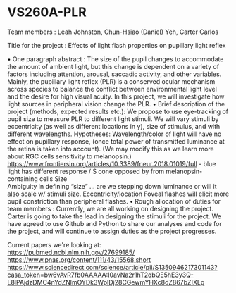 # VS260A-PLR

Team members : Leah Johnston, Chun-Hsiao (Daniel) Yeh, Carter Carlos

Title for the project : Effects of light flash properties on pupillary light reflex

• One paragraph abstract : The size of the pupil changes to accommodate the amount of ambient light, but this change is dependent on a variety of factors including attention, arousal, saccadic activity, and other variables.  Mainly, the pupillary light reflex (PLR) is a conserved ocular mechanism across species to balance the conflict between environmental light level and the desire for high visual acuity.  In this project, we will investigate how light sources in peripheral vision change the PLR.
• Brief description of the project (methods, expected results etc.): We propose to use eye-tracking of pupil size to measure PLR to different light stimuli.  We will vary stimuli by eccentricity (as well as different locations in y), size of stimulus, and with different wavelengths.
Hypotheses: 
Wavelength/color of light will have no effect on pupillary response, (once total power of transmitted luminance at the retina is taken into account).  (We may modify this as we learn more about RGC cells sensitivity to melanopsin.)
https://www.frontiersin.org/articles/10.3389/fneur.2018.01019/full  - blue light has different response / S cone opposed by from melanopsin-containing cells 
Size  
Ambiguity in defining “size” … are we stepping down luminance or will it also scale w/ stimuli size.
Eccentricity/location
Foveal flashes will elicit more pupil constriction than peripheral flashes.
• Rough allocation of duties for team members : Currently, we are all working on designing the project.  Carter is going to take the lead in designing the stimuli for the project.  We have agreed to use Github and Python to share our analyses and code for the project, and will continue to assign duties as the project progresses.


Current papers we're looking at: 
https://pubmed.ncbi.nlm.nih.gov/27699185/
https://www.pnas.org/content/111/43/15568.short
https://www.sciencedirect.com/science/article/pii/S1350946217301143?casa_token=bw6vAvR7fb0AAAAA:I0avNa2r1hT2qbQE5hE3y3Q-L8lPAjdzDMC4nYdZNlmOYDk3WplDj28CGewmYHXc8dZ867bZIXLp


